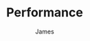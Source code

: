 ---
title: Performance
author: James
layout: category
cat_name: Performance
permalink: /performance/
exclude: true
---